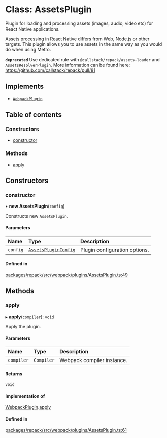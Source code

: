 # Class: AssetsPlugin

Plugin for loading and processing assets (images, audio, video etc) for
React Native applications.

Assets processing in React Native differs from Web, Node.js or other targets. This plugin allows
you to use assets in the same way as you would do when using Metro.

**`deprecated`** Use dedicated rule with `@callstack/repack/assets-loader` and `AssetsResolverPlugin`.
More information can be found here: https://github.com/callstack/repack/pull/81

## Implements

- [`WebpackPlugin`](../interfaces/WebpackPlugin.md)

## Table of contents

### Constructors

- [constructor](AssetsPlugin.md#constructor)

### Methods

- [apply](AssetsPlugin.md#apply)

## Constructors

### constructor

• **new AssetsPlugin**(`config`)

Constructs new `AssetsPlugin`.

#### Parameters

| Name | Type | Description |
| :------ | :------ | :------ |
| `config` | [`AssetsPluginConfig`](../interfaces/AssetsPluginConfig.md) | Plugin configuration options. |

#### Defined in

[packages/repack/src/webpack/plugins/AssetsPlugin.ts:49](https://github.com/callstack/repack/blob/a78f6b9/packages/repack/src/webpack/plugins/AssetsPlugin.ts#L49)

## Methods

### apply

▸ **apply**(`compiler`): `void`

Apply the plugin.

#### Parameters

| Name | Type | Description |
| :------ | :------ | :------ |
| `compiler` | `Compiler` | Webpack compiler instance. |

#### Returns

`void`

#### Implementation of

[WebpackPlugin](../interfaces/WebpackPlugin.md).[apply](../interfaces/WebpackPlugin.md#apply)

#### Defined in

[packages/repack/src/webpack/plugins/AssetsPlugin.ts:61](https://github.com/callstack/repack/blob/a78f6b9/packages/repack/src/webpack/plugins/AssetsPlugin.ts#L61)

